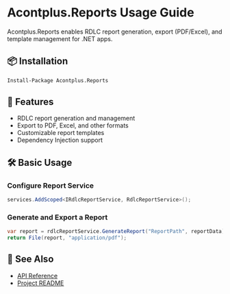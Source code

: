 # Acontplus.Reports Usage Guide

Acontplus.Reports enables RDLC report generation, export (PDF/Excel), and template management for .NET apps.

## 📦 Installation

```bash
Install-Package Acontplus.Reports
```

## 🚀 Features
- RDLC report generation and management
- Export to PDF, Excel, and other formats
- Customizable report templates
- Dependency Injection support

## 🛠️ Basic Usage

### Configure Report Service
```csharp
services.AddScoped<IRdlcReportService, RdlcReportService>();
```

### Generate and Export a Report
```csharp
var report = rdlcReportService.GenerateReport("ReportPath", reportData);
return File(report, "application/pdf");
```

## 📖 See Also
- [API Reference](../Home.md)
- [Project README](../../src/Acontplus.Reports/README.md) 
